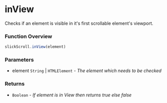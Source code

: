 # inView
Checks if an element is visible in it's first scrollable element's viewport.

### Function Overview
```javascript
slickScroll.inView(element)
```

### Parameters
- element `String` | `HTMLElement` - *The element which needs to be checked*

### Returns
- `Boolean` - *If element is in View then returns true else false*